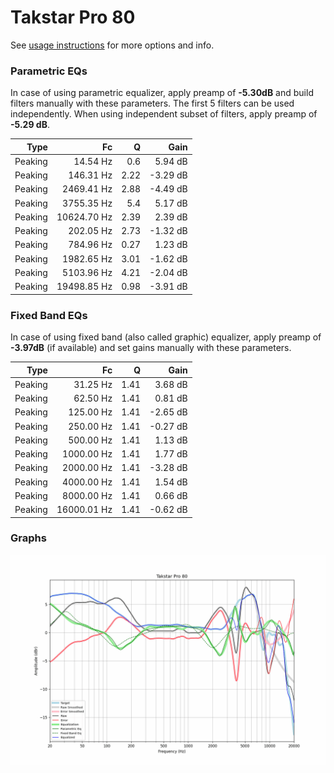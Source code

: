 # Takstar Pro 80
See [usage instructions](https://github.com/jaakkopasanen/AutoEq#usage) for more options and info.

### Parametric EQs
In case of using parametric equalizer, apply preamp of **-5.30dB** and build filters manually
with these parameters. The first 5 filters can be used independently.
When using independent subset of filters, apply preamp of **-5.29 dB**.

| Type    | Fc          |    Q | Gain     |
|--------:|------------:|-----:|---------:|
| Peaking | 14.54 Hz    | 0.6  | 5.94 dB  |
| Peaking | 146.31 Hz   | 2.22 | -3.29 dB |
| Peaking | 2469.41 Hz  | 2.88 | -4.49 dB |
| Peaking | 3755.35 Hz  | 5.4  | 5.17 dB  |
| Peaking | 10624.70 Hz | 2.39 | 2.39 dB  |
| Peaking | 202.05 Hz   | 2.73 | -1.32 dB |
| Peaking | 784.96 Hz   | 0.27 | 1.23 dB  |
| Peaking | 1982.65 Hz  | 3.01 | -1.62 dB |
| Peaking | 5103.96 Hz  | 4.21 | -2.04 dB |
| Peaking | 19498.85 Hz | 0.98 | -3.91 dB |

### Fixed Band EQs
In case of using fixed band (also called graphic) equalizer, apply preamp of **-3.97dB**
(if available) and set gains manually with these parameters.

| Type    | Fc          |    Q | Gain     |
|--------:|------------:|-----:|---------:|
| Peaking | 31.25 Hz    | 1.41 | 3.68 dB  |
| Peaking | 62.50 Hz    | 1.41 | 0.81 dB  |
| Peaking | 125.00 Hz   | 1.41 | -2.65 dB |
| Peaking | 250.00 Hz   | 1.41 | -0.27 dB |
| Peaking | 500.00 Hz   | 1.41 | 1.13 dB  |
| Peaking | 1000.00 Hz  | 1.41 | 1.77 dB  |
| Peaking | 2000.00 Hz  | 1.41 | -3.28 dB |
| Peaking | 4000.00 Hz  | 1.41 | 1.54 dB  |
| Peaking | 8000.00 Hz  | 1.41 | 0.66 dB  |
| Peaking | 16000.01 Hz | 1.41 | -0.62 dB |

### Graphs
![](./Takstar%20Pro%2080.png)